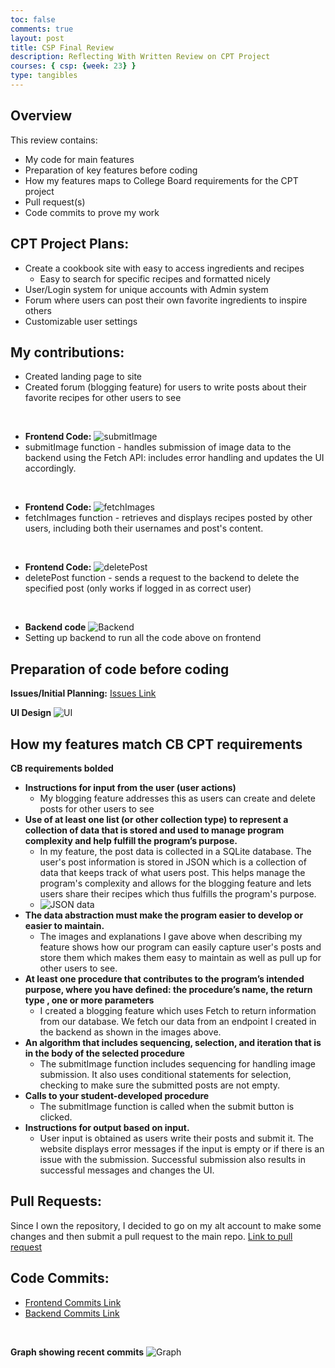 ```yaml
---
toc: false
comments: true
layout: post
title: CSP Final Review
description: Reflecting With Written Review on CPT Project
courses: { csp: {week: 23} }
type: tangibles
---
```


## Overview
This review contains:
* My code for main features
* Preparation of key features before coding
* How my features maps to College Board requirements for the CPT project
* Pull request(s)
* Code commits to prove my work

## CPT Project Plans:
* Create a cookbook site with easy to access ingredients and recipes
  * Easy to search for specific recipes and formatted nicely
* User/Login system for unique accounts with Admin system
* Forum where users can post their own favorite ingredients to inspire others
* Customizable user settings

## My contributions:
* Created landing page to site
* Created forum (blogging feature) for users to write posts about their favorite recipes for other users to see
<br>

* **Frontend Code:**
![submitImage](https://github.com/DavidL0914/student/assets/67357222/6e0612f2-dea7-4515-8231-cb0dea7c1705)
* submitImage function - handles submission of image data to the backend using the Fetch API: includes error handling and updates the UI accordingly.
<br>

* **Frontend Code:**
![fetchImages](https://github.com/DavidL0914/student/assets/67357222/32a0b75c-9b3a-4dd6-9ae0-bac0a7f3fcd1)
* fetchImages function - retrieves and displays recipes posted by other users, including both their usernames and post's content.
<br>

* **Frontend Code:**
![deletePost](https://github.com/DavidL0914/student/assets/67357222/2760418f-65cb-44c1-9942-8acb2a9c26a9)
* deletePost function - sends a request to the backend to delete the specified post (only works if logged in as correct user)
<br>

* **Backend code**
![Backend](https://github.com/DavidL0914/student/assets/67357222/1f437050-5826-4235-b3cd-59f0b311c16c)
* Setting up backend to run all the code above on frontend

## Preparation of code before coding
**Issues/Initial Planning:**
[Issues Link](https://github.com/DavidL0914/frontcasts/issues/2)
<br>

**UI Design**
![UI](https://github.com/DavidL0914/student/assets/67357222/b468976e-6f90-40e8-a0a0-883ae6e6d2e9)

## How my features match CB CPT requirements
**CB requirements bolded**
* **Instructions for input from the user (user actions)**
  * My blogging feature addresses this as users can create and delete posts for other users to see
* **Use of at least one list (or other collection type) to represent a collection of data that is stored and used to manage program complexity and help fulfill the program’s purpose.**
  * In my feature, the post data is collected in a SQLite database. The user's post information is stored in JSON which is a collection of data that keeps track of what users post. This helps manage the program's complexity and allows for the blogging feature and lets users share their recipes which thus fulfills the program's purpose.
  * ![JSON data](https://github.com/DavidL0914/student/assets/67357222/12c2f7b3-c0ff-4aee-ae37-fdea552a2d39)
* **The data abstraction must make the program easier to develop or easier to maintain.**
  * The images and explanations I gave above when describing my feature shows how our program can easily capture user's posts and store them which makes them easy to maintain as well as pull up for other users to see. 
* **At least one procedure that contributes to the program’s intended purpose, where you have defined: the procedure’s name, the return type , one or more parameters**
  * I created a blogging feature which uses Fetch to return information from our database. We fetch our data from an endpoint I created in the backend as shown in the images above.
* **An algorithm that includes sequencing, selection, and iteration that is in the body of the selected procedure**
  * The submitImage function includes sequencing for handling image submission. It also uses conditional statements for selection, checking to make sure the submitted posts are not empty.
* **Calls to your student-developed procedure**
  * The submitImage function is called when the submit button is clicked.
* **Instructions for output based on input.**
  * User input is obtained as users write their posts and submit it. The website displays error messages if the input is empty or if there is an issue with the submission. Successful submission also results in successful messages and changes the UI.

## Pull Requests:
Since I own the repository, I decided to go on my alt account to make some changes and then submit a pull request to the main repo. [Link to pull request](https://github.com/DavidL0914/frontcasts/commit/a3a3feafd56995d567859c85c8184580b6f7a67e)

## Code Commits:
* [Frontend Commits Link](https://github.com/DavidL0914/frontcasts/commits?author=DavidL0914)
* [Backend Commits Link](https://github.com/DavidL0914/backcasts/commits?author=DavidL0914)

<br>

**Graph showing recent commits**
![Graph](https://github.com/DavidL0914/student/assets/67357222/31d669a0-52ec-4647-82cc-3077e824cf92)